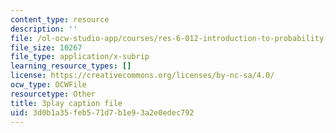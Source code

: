 ```yaml
---
content_type: resource
description: ''
file: /ol-ocw-studio-app/courses/res-6-012-introduction-to-probability-spring-2018/3d0b1a35feb571d7b1e93a2e0edec792_HTs6Zhc2S1M.srt
file_size: 10267
file_type: application/x-subrip
learning_resource_types: []
license: https://creativecommons.org/licenses/by-nc-sa/4.0/
ocw_type: OCWFile
resourcetype: Other
title: 3play caption file
uid: 3d0b1a35-feb5-71d7-b1e9-3a2e0edec792
---
```

